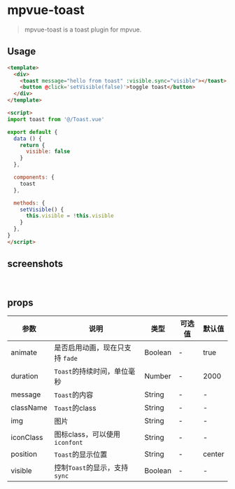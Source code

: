 # mpvue-toast

> mpvue-toast is a toast plugin for mpvue.

## Usage

```html
<template>
  <div>
    <toast message="hello from toast" :visible.sync="visible"></toast>
    <button @click='setVisible(false)'>toggle toast</button>
  </div>
</template>

<script>
import toast from '@/Toast.vue'

export default {
  data () {
    return {
      visible: false
    }
  },

  components: {
    toast
  },

  methods: {
    setVisible() {
      this.visible = !this.visible
    }
  },
}
</script>
```

## screenshots

![]()
![]()
![]()
## props

| 参数      | 说明    | 类型      | 可选值       | 默认值   |
|---------- |-------- |---------- |-------------  |-------- |
| animate | 是否启用动画，现在只支持 `fade` | Boolean | - | true |
| duration | `Toast`的持续时间，单位毫秒 | Number | - | 2000 |
| message | `Toast`的内容 | String | - | - |
| className | `Toast`的class | String | - | - |
| img | 图片 | String | - | - |
| iconClass | 图标class，可以使用 `iconfont` | String | - | - |
| position | `Toast`的显示位置 | String | - | center |
| visible | 控制`Toast`的显示，支持`sync` | Boolean | - | - |

